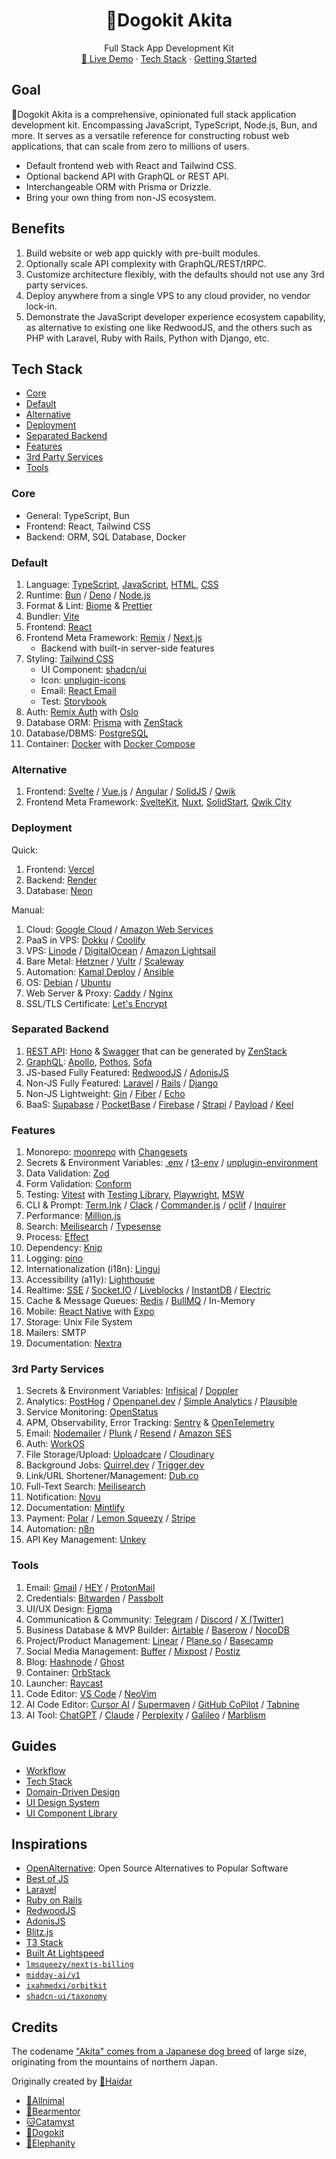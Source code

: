 <div align="center">
	<h1 align="center">🐶Dogokit Akita</h1>
  <p align="center">
    <span>Full Stack App Development Kit</span>
    <br />
    <a href="https://akita.allnimal.com">🚧 Live Demo</a>
    <span> · <span>
    <a href="#tech-stack">Tech Stack</a>
    <span> · <span>
    <a href="docs/guides/start.md">Getting Started</a>
  </p>
</div>

## Goal

🐶Dogokit Akita is a comprehensive, opinionated full stack application development kit. Encompassing JavaScript, TypeScript, Node.js, Bun, and more. It serves as a versatile reference for constructing robust web applications, that can scale from zero to millions of users.

- Default frontend web with React and Tailwind CSS.
- Optional backend API with GraphQL or REST API.
- Interchangeable ORM with Prisma or Drizzle.
- Bring your own thing from non-JS ecosystem.

## Benefits

1. Build website or web app quickly with pre-built modules.
2. Optionally scale API complexity with GraphQL/REST/tRPC.
3. Customize architecture flexibly, with the defaults should not use any 3rd party services.
4. Deploy anywhere from a single VPS to any cloud provider, no vendor lock-in.
5. Demonstrate the JavaScript developer experience ecosystem capability, as alternative to existing one like RedwoodJS, and the others such as PHP with Laravel, Ruby with Rails, Python with Django, etc.

## Tech Stack

- [Core](#core)
- [Default](#default)
- [Alternative](#alternative)
- [Deployment](#deployment)
- [Separated Backend](#separated-backend)
- [Features](#features)
- [3rd Party Services](#3rd-party-services)
- [Tools](#tools)

### Core

- General: TypeScript, Bun
- Frontend: React, Tailwind CSS
- Backend: ORM, SQL Database, Docker

### Default

1. Language: [TypeScript](docs/typescript.md), [JavaScript](docs/javascript.md), [HTML](docs/html.md), [CSS](docs/css.md)
2. Runtime: [Bun](docs/bun.md) / [Deno](docs/deno.md) / [Node.js](docs/nodejs.md)
3. Format & Lint: [Biome](docs/biome.md) & [Prettier](docs/prettier.md)
4. Bundler: [Vite](docs/vite.md)
5. Frontend: [React](docs/react.md)
6. Frontend Meta Framework: [Remix](docs/remix.md) / [Next.js](docs/nextjs.md)
   - Backend with built-in server-side features
7. Styling: [Tailwind CSS](docs/tailwind.md)
   - UI Component: [shadcn/ui](docs/shadcn-ui.md)
   - Icon: [unplugin-icons](docs/unplugin-icons.md)
   - Email: [React Email](docs/react-email.md)
   - Test: [Storybook](docs/storybook.md)
8. Auth: [Remix Auth](docs/remix-auth.md) with [Oslo](docs/oslo.md)
9. Database ORM: [Prisma](docs/prisma.md) with [ZenStack](docs/zenstack.md)
10. Database/DBMS: [PostgreSQL](docs/postgresql.md)
11. Container: [Docker](docs/docker.md) with [Docker Compose](docs/docker-compose.md)

### Alternative

1. Frontend: [Svelte](docs/svelte.md) / [Vue.js](docs/vuejs.md) / [Angular](docs/angular.md) / [SolidJS](docs/solidjs.md) / [Qwik](docs/qwik.md)
2. Frontend Meta Framework: [SvelteKit](docs/sveltekit.md), [Nuxt](docs/nuxt.md), [SolidStart](docs/solidstart.md), [Qwik City](docs/qwik-city.md)

### Deployment

Quick:

1. Frontend: [Vercel](docs/vercel.md)
2. Backend: [Render](docs/render.md)
3. Database: [Neon](docs/neon.md)

Manual:

1. Cloud: [Google Cloud](docs/google-cloud.md) / [Amazon Web Services](docs/amazon-web-services.md)
2. PaaS in VPS: [Dokku](docs/dokku.md) / [Coolify](docs/coolify.md)
3. VPS: [Linode](docs/linode.md) / [DigitalOcean](docs/digitalocean.md) / [Amazon Lightsail](docs/amazon-lightsail.md)
4. Bare Metal: [Hetzner](docs/hetzner.md) / [Vultr](docs/vultr.md) / [Scaleway](docs/scaleway.md)
5. Automation: [Kamal Deploy](docs/kamal-deploy.md) / [Ansible](docs/ansible.md)
6. OS: [Debian](docs/debian.md) / [Ubuntu](docs/ubuntu.md)
7. Web Server & Proxy: [Caddy](docs/caddy.md) / [Nginx](docs/nginx.md)
8. SSL/TLS Certificate: [Let's Encrypt](docs/lets-encrypt.md)

### Separated Backend

1. [REST API](docs/rest-api.md): [Hono](docs/hono.md) & [Swagger](docs/swagger.md) that can be generated by [ZenStack](docs/zenstack.md)
2. [GraphQL](docs/graphql.md): [Apollo](docs/apollo.md), [Pothos](docs/pothos.md), [Sofa](docs/sofa.md)
3. JS-based Fully Featured: [RedwoodJS](docs/redwoodjs.md) / [AdonisJS](docs/adonisjs.md)
4. Non-JS Fully Featured: [Laravel](docs/laravel.md) / [Rails](docs/rails.md) / [Django](docs/django.md)
5. Non-JS Lightweight: [Gin](docs/gin.md) / [Fiber](docs/fiber.md) / [Echo](docs/echo.md)
6. BaaS: [Supabase](docs/supabase.md) / [PocketBase](docs/pocketbase.md) / [Firebase](docs/firebase.md) / [Strapi](docs/strapi.md) / [Payload](docs/payload.md) / [Keel](docs/keel.md)

### Features

1. Monorepo: [moonrepo](docs/moonrepo.md) with [Changesets](docs/changesets.md)
2. Secrets & Environment Variables: [.env](docs/env.md) / [t3-env](docs/t3-env.md) / [unplugin-environment](docs/unplugin-environment.md)
3. Data Validation: [Zod](docs/zod.md)
4. Form Validation: [Conform](docs/conform.md)
5. Testing: [Vitest](docs/vitest.md) with [Testing Library](docs/testing-library.md), [Playwright](docs/playwright.md), [MSW](docs/msw.md)
6. CLI & Prompt: [Term.Ink](docs/term-ink.md) / [Clack](docs/clack.md) / [Commander.js](docs/commanderjs.md) / [oclif](docs/oclif.md) / [Inquirer](docs/inquirer.md)
7. Performance: [Million.js](docs/millionjs.md)
8. Search: [Meilisearch](docs/meilisearch.md) / [Typesense](docs/typesense.md)
9. Process: [Effect](docs/effect.md)
10. Dependency: [Knip](docs/knip.md)
11. Logging: [pino](docs/pino.md)
12. Internationalization (i18n): [Lingui](docs/lingui.md)
13. Accessibility (a11y): [Lighthouse](docs/lighthouse.md)
14. Realtime: [SSE](docs/sse.md) / [Socket.IO](docs/socket-io.md) / [Liveblocks](docs/liveblocks.md) / [InstantDB](docs/instantdb.md) / [Electric](docs/electric.md)
15. Cache & Message Queues: [Redis](docs/redis.md) / [BullMQ](docs/bullmq.md) / In-Memory
16. Mobile: [React Native](docs/react-native.md) with [Expo](docs/expo.md)
17. Storage: Unix File System
18. Mailers: SMTP
19. Documentation: [Nextra](docs/nextra.md)

### 3rd Party Services

1. Secrets & Environment Variables: [Infisical](docs/infisical.md) / [Doppler](docs/doppler.md)
2. Analytics: [PostHog](docs/posthog.md) / [Openpanel.dev](docs/openpanel.md) / [Simple Analytics](docs/simpleanalytics.md) / [Plausible](docs/plausible.md)
3. Service Monitoring: [OpenStatus](docs/openstatus.md)
4. APM, Observability, Error Tracking: [Sentry](docs/sentry.md) & [OpenTelemetry](docs/opentelemetry.md)
5. Email: [Nodemailer](docs/nodemailer.md) / [Plunk](docs/plunk.md) / [Resend](docs/resend.md) / [Amazon SES](docs/amazon-ses.md)
6. Auth: [WorkOS](docs/workos.md)
7. File Storage/Upload: [Uploadcare](docs/uploadcare.md) / [Cloudinary](docs/cloudinary.md)
8. Background Jobs: [Quirrel.dev](docs/quirrel-dev.md) / [Trigger.dev](docs/trigger-dev.md)
9. Link/URL Shortener/Management: [Dub.co](docs/dub-co.md)
10. Full-Text Search: [Meilisearch](docs/meilisearch.md)
11. Notification: [Novu](docs/novu.md)
12. Documentation: [Mintlify](docs/mintlify.md)
13. Payment: [Polar](docs/polar.md) / [Lemon Squeezy](docs/lemonsqueezy.md) / [Stripe](docs/stripe.md)
14. Automation: [n8n](docs/n8n.md)
15. API Key Management: [Unkey](docs/unkey.md)

### Tools

1. Email: [Gmail](docs/gmail.md) / [HEY](docs/hey.md) / [ProtonMail](docs/protonmail.md)
2. Credentials: [Bitwarden](docs/bitwarden.md) / [Passbolt](docs/passbolt.md)
3. UI/UX Design: [Figma](docs/figma.md)
4. Communication & Community: [Telegram](docs/telegram.md) / [Discord](docs/discord.md) / [X (Twitter)](docs/x.md)
5. Business Database & MVP Builder: [Airtable](docs/airtable.md) / [Baserow](docs/baserow.md) / [NocoDB](docs/nocodb.md)
6. Project/Product Management: [Linear](docs/linear.md) / [Plane.so](docs/plane.md) / [Basecamp](docs/basecamp.md)
7. Social Media Management: [Buffer](docs/buffer.md) / [Mixpost](docs/mixpost.md) / [Postiz](docs/postiz.md)
8. Blog: [Hashnode](docs/hashnode.md) / [Ghost](docs/ghost.md)
9. Container: [OrbStack](docs/orbstack.md)
10. Launcher: [Raycast](docs/raycast.md)
11. Code Editor: [VS Code](docs/vscode.md) / [NeoVim](docs/neovim.md)
12. AI Code Editor: [Cursor AI](docs/cursor.md) / [Supermaven](docs/supermaven.md) / [GitHub CoPilot](docs/github-copilot.md) / [Tabnine](docs/tabnine.md)
13. AI Tool: [ChatGPT](docs/chatgpt.md) / [Claude](docs/claude.md) / [Perplexity](docs/perplexity.md) / [Galileo](docs/galileo.md) / [Marblism](docs/marblism.md)

## Guides

- [Workflow](docs/guides/workflow.md)
- [Tech Stack](docs/guides/tech-stack.md)
- [Domain-Driven Design](docs/guides/domain-driven-design.md)
- [UI Design System](docs/guides/ui-design-system.md)
- [UI Component Library](docs/guides/ui-component-library.md)

## Inspirations

- [OpenAlternative](https://openalternative.co): Open Source Alternatives to Popular Software
- [Best of JS](https://bestofjs.org)
- [Laravel](https://laravel.com)
- [Ruby on Rails](https://rubyonrails.org)
- [RedwoodJS](https://redwoodjs.com)
- [AdonisJS](https://adonisjs.com)
- [Blitz.js](https://blitzjs.com)
- [T3 Stack](https://create.t3.gg)
- [Built At Lightspeed](https://builtatlightspeed.com)
- [`lmsqueezy/nextjs-billing`](https://github.com/lmsqueezy/nextjs-billing)
- [`midday-ai/v1`](https://github.com/midday-ai/v1)
- [`ixahmedxi/orbitkit`](https://github.com/ixahmedxi/orbitkit)
- [`shadcn-ui/taxonomy`](https://github.com/shadcn-ui/taxonomy)

## Credits

The codename ["Akita" comes from a Japanese dog breed](https://britannica.com/animal/Akita-dog) of large size, originating from the mountains of northern Japan.

Originally created by [🦁Haidar](https://github.com/mhaidarhanif)

- [🐾Allnimal](https://allnimal.com)
- [🐻Bearmentor](https://bearmentor.com)
- [🐱Catamyst](https://catamyst.com)
- [🐶Dogokit](https://dogokit.allnimal.com)
- [🐘Elephanity](https://elephanity.allnimal.com)
